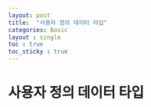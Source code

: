 ```yaml
---
layout: post
title:  "사용자 정의 데이터 타입"
categories: Basic
layout : single
toc : true 
toc_sticky : true
---
```


# 사용자 정의 데이터 타입

